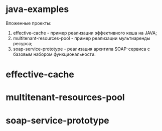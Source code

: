 # java-examples
Вложенные проекты:
1. effective-cache - пример реализации эффективного кеша на JAVA;
2. multitenant-resources-pool - пример реализации мультиаренды ресурса;
3. soap-service-prototype - реализация архитипа SOAP-сервиса с базовым набором функциональности.

# effective-cache

# multitenant-resources-pool

# soap-service-prototype
